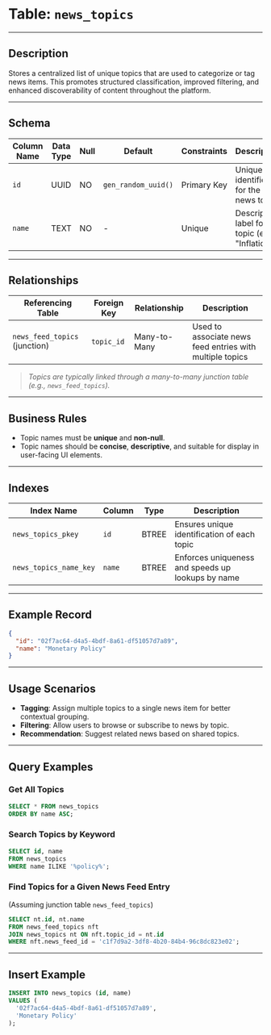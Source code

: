 # Table: `news_topics`

---

## Description

Stores a centralized list of unique topics that are used to categorize or tag news items. This promotes structured classification, improved filtering, and enhanced discoverability of content throughout the platform.

---

## Schema

| Column Name | Data Type | Null | Default             | Constraints | Description                                         |
| ----------- | --------- | ---- | ------------------- | ----------- | --------------------------------------------------- |
| `id`        | UUID      | NO   | `gen_random_uuid()` | Primary Key | Unique identifier for the news topic                |
| `name`      | TEXT      | NO   | -                   | Unique      | Descriptive label for the topic (e.g., "Inflation") |

---

## Relationships

| Referencing Table             | Foreign Key | Relationship | Description                                              |
| ----------------------------- | ----------- | ------------ | -------------------------------------------------------- |
| `news_feed_topics` (junction) | `topic_id`  | Many-to-Many | Used to associate news feed entries with multiple topics |

> *Topics are typically linked through a many-to-many junction table (e.g., `news_feed_topics`).*

---

## Business Rules

* Topic names must be **unique** and **non-null**.
* Topic names should be **concise**, **descriptive**, and suitable for display in user-facing UI elements.

---

## Indexes

| Index Name             | Column | Type  | Description                                       |
| ---------------------- | ------ | ----- | ------------------------------------------------- |
| `news_topics_pkey`     | `id`   | BTREE | Ensures unique identification of each topic       |
| `news_topics_name_key` | `name` | BTREE | Enforces uniqueness and speeds up lookups by name |

---

## Example Record

```json
{
  "id": "02f7ac64-d4a5-4bdf-8a61-df51057d7a89",
  "name": "Monetary Policy"
}
```

---

## Usage Scenarios

* **Tagging**: Assign multiple topics to a single news item for better contextual grouping.
* **Filtering**: Allow users to browse or subscribe to news by topic.
* **Recommendation**: Suggest related news based on shared topics.

---

## Query Examples

### Get All Topics

```sql
SELECT * FROM news_topics
ORDER BY name ASC;
```

### Search Topics by Keyword

```sql
SELECT id, name
FROM news_topics
WHERE name ILIKE '%policy%';
```

### Find Topics for a Given News Feed Entry

(Assuming junction table `news_feed_topics`)

```sql
SELECT nt.id, nt.name
FROM news_feed_topics nft
JOIN news_topics nt ON nft.topic_id = nt.id
WHERE nft.news_feed_id = 'c1f7d9a2-3df8-4b20-84b4-96c8dc823e02';
```

---

## Insert Example

```sql
INSERT INTO news_topics (id, name)
VALUES (
  '02f7ac64-d4a5-4bdf-8a61-df51057d7a89',
  'Monetary Policy'
);
```